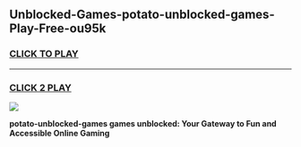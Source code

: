 
## Unblocked-Games-potato-unblocked-games-Play-Free-ou95k
<h3>
<a href="https://premium76.site?title=potato-unblocked-games&ref=10A">CLICK TO PLAY</a></h3>
<hr>

<h3>
<a href="https://premium76.site?title=potato-unblocked-games&ref=10A">CLICK 2 PLAY</a>
  
</h3>

<a href="https://premium76.site?title=potato-unblocked-games&ref=10A"><img src="https://clearcache.store/games.png"></a>


**potato-unblocked-games games unblocked: Your Gateway to Fun and Accessible Online Gaming**

